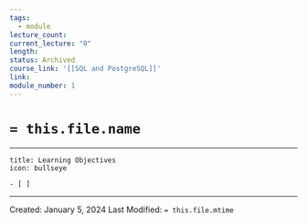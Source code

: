 ```yaml
---
tags:
  - module
lecture_count: 
current_lecture: "0"
length: 
status: Archived
course_link: '[[SQL and PostgreSQL]]'
link: 
module_number: 1
---
```

# `= this.file.name`
---

```ad-hint
title: Learning Objectives
icon: bullseye

- [ ] 

```



---
Created: January 5, 2024
Last Modified: `= this.file.mtime`

